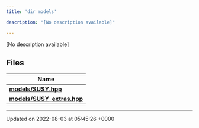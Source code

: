 ```yaml
---
title: 'dir models'

description: "[No description available]"

---
```







[No description available]

## Files

| Name           |
| -------------- |
| **[models/SUSY.hpp](/documentation/code/main/files/susy_8hpp/#file-susy.hpp)**  |
| **[models/SUSY_extras.hpp](/documentation/code/main/files/susy__extras_8hpp/#file-susy-extras.hpp)**  |






-------------------------------

Updated on 2022-08-03 at 05:45:26 +0000
